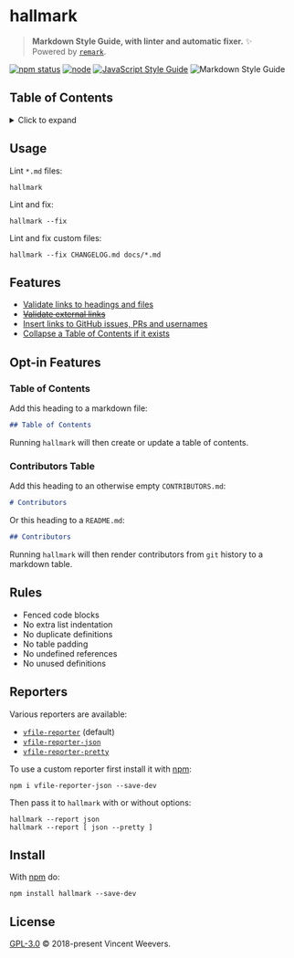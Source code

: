 # hallmark

> **Markdown Style Guide, with linter and automatic fixer.** :sparkles:  
> Powered by [`remark`][remark].

[![npm status](http://img.shields.io/npm/v/hallmark.svg)](https://www.npmjs.org/package/hallmark)
[![node](https://img.shields.io/node/v/hallmark.svg)](https://www.npmjs.org/package/hallmark)
[![JavaScript Style Guide](https://img.shields.io/badge/code_style-standard-brightgreen.svg)](https://standardjs.com)
![Markdown Style Guide](https://img.shields.io/badge/md_style-hallmark-brightgreen.svg)

## Table of Contents

<details><summary>Click to expand</summary>

- [Usage](#usage)
- [Features](#features)
- [Opt-in Features](#opt-in-features)
- [Rules](#rules)
- [Reporters](#reporters)
- [Install](#install)
- [License](#license)

</details>

## Usage

Lint `*.md` files:

```
hallmark
```

Lint and fix:

```
hallmark --fix
```

Lint and fix custom files:

```
hallmark --fix CHANGELOG.md docs/*.md
```

## Features

- [Validate links to headings and files](https://www.npmjs.com/package/remark-validate-links)
- ~~[Validate external links](https://www.npmjs.com/package/remark-lint-no-dead-urls)~~
- [Insert links to GitHub issues, PRs and usernames](https://www.npmjs.com/package/remark-github)
- [Collapse a Table of Contents if it exists](https://www.npmjs.com/package/remark-collapse)

## Opt-in Features

### Table of Contents

Add this heading to a markdown file:

```markdown
## Table of Contents
```

Running `hallmark` will then create or update a table of contents.

### Contributors Table

Add this heading to an otherwise empty `CONTRIBUTORS.md`:

```markdown
# Contributors
```

Or this heading to a `README.md`:

```markdown
## Contributors
```

Running `hallmark` will then render contributors from `git` history to a markdown table.

## Rules

- Fenced code blocks
- No extra list indentation
- No duplicate definitions
- No table padding
- No undefined references
- No unused definitions

## Reporters

Various reporters are available:

- [`vfile-reporter`](https://npmjs.org/package/vfile-reporter) (default)
- [`vfile-reporter-json`](https://npmjs.org/package/vfile-reporter-json)
- [`vfile-reporter-pretty`](https://npmjs.org/package/vfile-reporter-pretty)

To use a custom reporter first install it with [npm](https://npmjs.org):

```
npm i vfile-reporter-json --save-dev
```

Then pass it to `hallmark` with or without options:

```
hallmark --report json
hallmark --report [ json --pretty ]
```

## Install

With [npm](https://npmjs.org) do:

```
npm install hallmark --save-dev
```

## License

[GPL-3.0](LICENSE) © 2018-present Vincent Weevers.

[remark]: https://www.npmjs.org/package/remark
